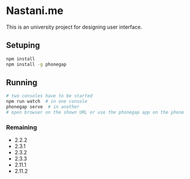 # Nastani.me

This is an university project for designing user interface.

## Setuping

```sh
npm install
npm install -g phonegap
```

## Running
```sh
# two consoles have to be started
npm run watch  # in one console
phonegap serve  # in another
# open browser on the shown URL or use the phonegap app on the phone
```


### Remaining

 - 2.2.2
 - 2.3.1
 - 2.3.2
 - 2.3.3
 - 2.11.1
 - 2.11.2
